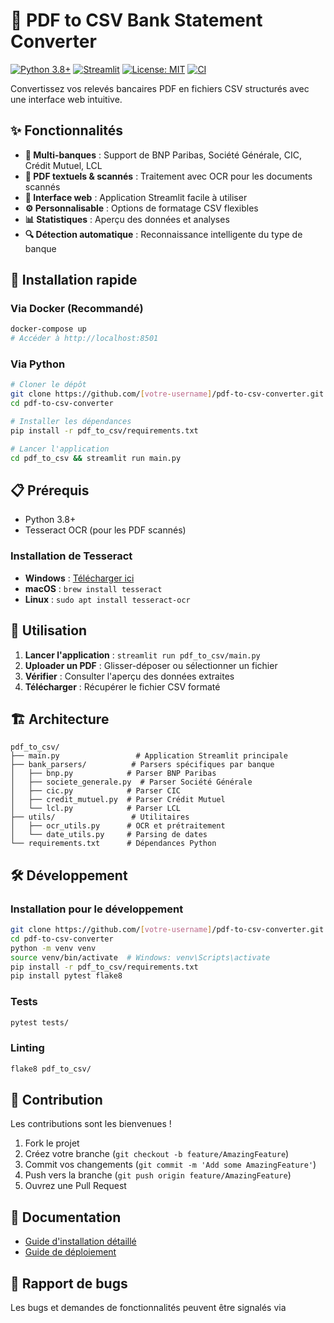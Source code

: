 # 🏦 PDF to CSV Bank Statement Converter

[![Python 3.8+](https://img.shields.io/badge/python-3.8+-blue.svg)](https://www.python.org/downloads/)
[![Streamlit](https://img.shields.io/badge/built%20with-Streamlit-FF4B4B.svg)](https://streamlit.io/)
[![License: MIT](https://img.shields.io/badge/License-MIT-yellow.svg)](https://opensource.org/licenses/MIT)
[![CI](https://github.com/[username]/pdf-to-csv-converter/workflows/Python%20application/badge.svg)](https://github.com/[username]/pdf-to-csv-converter/actions)

Convertissez vos relevés bancaires PDF en fichiers CSV structurés avec une interface web intuitive.

## ✨ Fonctionnalités

- **🎯 Multi-banques** : Support de BNP Paribas, Société Générale, CIC, Crédit Mutuel, LCL
- **📄 PDF textuels & scannés** : Traitement avec OCR pour les documents scannés
- **🎨 Interface web** : Application Streamlit facile à utiliser
- **⚙️ Personnalisable** : Options de formatage CSV flexibles
- **📊 Statistiques** : Aperçu des données et analyses
- **🔍 Détection automatique** : Reconnaissance intelligente du type de banque

## 🚀 Installation rapide

### Via Docker (Recommandé)
```bash
docker-compose up
# Accéder à http://localhost:8501
```

### Via Python
```bash
# Cloner le dépôt
git clone https://github.com/[votre-username]/pdf-to-csv-converter.git
cd pdf-to-csv-converter

# Installer les dépendances
pip install -r pdf_to_csv/requirements.txt

# Lancer l'application
cd pdf_to_csv && streamlit run main.py
```

## 📋 Prérequis

- Python 3.8+
- Tesseract OCR (pour les PDF scannés)

### Installation de Tesseract
- **Windows** : [Télécharger ici](https://github.com/UB-Mannheim/tesseract/wiki)
- **macOS** : `brew install tesseract`
- **Linux** : `sudo apt install tesseract-ocr`

## 🎯 Utilisation

1. **Lancer l'application** : `streamlit run pdf_to_csv/main.py`
2. **Uploader un PDF** : Glisser-déposer ou sélectionner un fichier
3. **Vérifier** : Consulter l'aperçu des données extraites
4. **Télécharger** : Récupérer le fichier CSV formaté

## 🏗️ Architecture

```
pdf_to_csv/
├── main.py                 # Application Streamlit principale
├── bank_parsers/          # Parsers spécifiques par banque
│   ├── bnp.py            # Parser BNP Paribas
│   ├── societe_generale.py  # Parser Société Générale
│   ├── cic.py            # Parser CIC
│   ├── credit_mutuel.py  # Parser Crédit Mutuel
│   └── lcl.py            # Parser LCL
├── utils/                 # Utilitaires
│   ├── ocr_utils.py      # OCR et prétraitement
│   └── date_utils.py     # Parsing de dates
└── requirements.txt      # Dépendances Python
```

## 🛠️ Développement

### Installation pour le développement
```bash
git clone https://github.com/[votre-username]/pdf-to-csv-converter.git
cd pdf-to-csv-converter
python -m venv venv
source venv/bin/activate  # Windows: venv\Scripts\activate
pip install -r pdf_to_csv/requirements.txt
pip install pytest flake8
```

### Tests
```bash
pytest tests/
```

### Linting
```bash
flake8 pdf_to_csv/
```

## 🤝 Contribution

Les contributions sont les bienvenues !

1. Fork le projet
2. Créez votre branche (`git checkout -b feature/AmazingFeature`)
3. Commit vos changements (`git commit -m 'Add some AmazingFeature'`)
4. Push vers la branche (`git push origin feature/AmazingFeature`)
5. Ouvrez une Pull Request

## 📄 Documentation

- [Guide d'installation détaillé](INSTALLATION_USAGE_GUIDE.md)
- [Guide de déploiement](DEPLOYMENT_CHECKLIST.md)

## 🐛 Rapport de bugs

Les bugs et demandes de fonctionnalités peuvent être signalés via